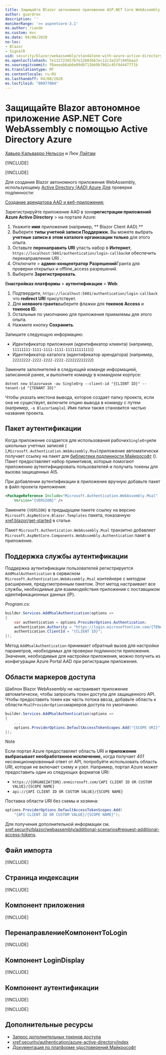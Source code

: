 ```yaml
---
title: Защищайте Blazor автономное приложение ASP.NET Core WebAssembly с помощью Active Directory Azure
author: guardrex
description: ''
monikerRange: '>= aspnetcore-3.1'
ms.author: riande
ms.custom: mvc
ms.date: 04/08/2020
no-loc:
- Blazor
- SignalR
uid: security/blazor/webassembly/standalone-with-azure-active-directory
ms.openlocfilehash: 7e132723657b7e12803b67ec12c3a33f1945baa3
ms.sourcegitcommit: f0aeeab6ab6e09db713bb9b7862c45f4d447771b
ms.translationtype: MT
ms.contentlocale: ru-RU
ms.lasthandoff: 04/08/2020
ms.locfileid: "80977004"
---
```

# <a name="secure-an-aspnet-core-opno-locblazor-webassembly-standalone-app-with-azure-active-directory"></a>Защищайте Blazor автономное приложение ASP.NET Core WebAssembly с помощью Active Directory Azure

[Хавьер Кальварро Нельсон](https://github.com/javiercn) и Люк [Лэйтам](https://github.com/guardrex)

[!INCLUDE[](~/includes/blazorwasm-preview-notice.md)]

[!INCLUDE[](~/includes/blazorwasm-3.2-template-article-notice.md)]

Для создания Blazor автономного приложения WebAssembly, использующему [Active Directory (AAD) Azure Для](https://azure.microsoft.com/services/active-directory/) проверки подлинности:

[Создание арендатора AAD и веб-приложения:](/azure/active-directory/develop/v2-overview)

Зарегистрируйте приложение AAD в зоне**регистрации приложений** **Azure Active Directory** > на портале Azure:

1. Укажите **имя** приложения (например, ** Blazor Client AAD).**
1. Выберите **типы учетной записи Поддержки.** Вы можете выбрать **учетные записи в этом каталоге организации только** для этого опыта.
1. Оставьте **перенаправить URI** упасть набор в **Интернет**, `https://localhost:5001/authentication/login-callback`и обеспечить перенаправление URI .
1. Отключите > **админ-концентратор** **Разрешений**Гранта для проверки открытых и offline_access разрешений.
1. Выберите **Зарегистрировать**.

В**настройках платформы** >  **аутентификации** > **Web**:

1. Подтвердите, `https://localhost:5001/authentication/login-callback` что **redirect URI** присутствует.
1. Для **неявного гранта**выберите флажки для **токенов Access** и **токенов ID.**
1. Остальные по умолчанию для приложения приемлемы для этого опыта.
1. Нажмите кнопку **Сохранить**.

Запишите следующую информацию:

* Идентификатор приложения (идентификатор клиента) (например, `11111111-1111-1111-1111-111111111111`)
* Идентификатор каталога (идентификатор арендатора) (например, `22222222-2222-2222-2222-222222222222`)

Замените заполнителей в следующей команде информацией, записанной ранее, и выполните команду в командном корпусе:

```dotnetcli
dotnet new blazorwasm -au SingleOrg --client-id "{CLIENT ID}" --tenant-id "{TENANT ID}"
```

Чтобы указать местона вывода, которое создает папку проекта, если она не существует, включите опцию вывода в команду с путем (например, `-o BlazorSample`). Имя папки также становится частью названия проекта.

## <a name="authentication-package"></a>Пакет аутентификации

Когда приложение создается для использования рабочих`SingleOrg`или школьных учетных записей ( ),`Microsoft.Authentication.WebAssembly.Msal`приложение автоматически получает ссылку на пакет для [библиотеки подлинности Майкрософт](/azure/active-directory/develop/msal-overview) (). Пакет предоставляет набор примитивов, которые помогают приложению аутентифицировать пользователей и получать токены для вызова защищенных AIS.

При добавлении аутентификации в приложение вручную добавьте пакет в файл проекта приложения:

```xml
<PackageReference Include="Microsoft.Authentication.WebAssembly.Msal" 
    Version="{VERSION}" />
```

Замените `{VERSION}` в предыдущем пакете ссылку на версию `Microsoft.AspNetCore.Blazor.Templates` пакета, показанную <xref:blazor/get-started> в статье.

Пакет `Microsoft.Authentication.WebAssembly.Msal` транзитно добавляет `Microsoft.AspNetCore.Components.WebAssembly.Authentication` пакет в приложение.

## <a name="authentication-service-support"></a>Поддержка службы аутентификации

Поддержка аутентификации пользователей регистрируется `AddMsalAuthentication` в сервисном `Microsoft.Authentication.WebAssembly.Msal` контейнере с методом расширения, предусмотренным пакетом. Этот метод настраивает все службы, необходимые для взаимодействия приложения с поставщиком идентификационных данных (IP).

*Program.cs*:

```csharp
builder.Services.AddMsalAuthentication(options =>
{
    var authentication = options.ProviderOptions.Authentication;
    authentication.Authority = "https://login.microsoftonline.com/{TENANT ID}";
    authentication.ClientId = "{CLIENT ID}";
});
```

Метод `AddMsalAuthentication` принимает обратный вызов для настройки параметров, необходимых для проверки подлинности приложения. Значения, необходимые для настройки приложения, можно получить из конфигурации Azure Portal AAD при регистрации приложения.

## <a name="access-token-scopes"></a>Области маркеров доступа

Шаблон Blazor WebAssembly не настраивает приложение автоматически, чтобы запросить токен доступа для защищенного API. Чтобы предоставить токен как часть потока ввоза, добавьте область к области `MsalProviderOptions`маркеров доступа по умолчанию:

```csharp
builder.Services.AddMsalAuthentication(options =>
{
    ...
    options.ProviderOptions.DefaultAccessTokenScopes.Add("{SCOPE URI}");
});
```

> [!NOTE]
> Если портал Azure предоставляет область URI и **приложение выбрасывает необработанное исключение,** когда получает *401 несанкционированный* ответ от API, попробуйте использовать область URI, которая не включает схему и узел. Например, портал Azure может предоставить один из следующих форматов URI:
>
> * `https://{ORGANIZATION}.onmicrosoft.com/{API CLIENT ID OR CUSTOM VALUE}/{SCOPE NAME}`
> * `api://{API CLIENT ID OR CUSTOM VALUE}/{SCOPE NAME}`
>
> Поставка области URI без схемы и хозяина:
>
> ```csharp
> options.ProviderOptions.DefaultAccessTokenScopes.Add(
>     "{API CLIENT ID OR CUSTOM VALUE}/{SCOPE NAME}");
> ```

Для получения дополнительной информации см. <xref:security/blazor/webassembly/additional-scenarios#request-additional-access-tokens>.

## <a name="imports-file"></a>Файл импорта

[!INCLUDE[](~/includes/blazor-security/imports-file-standalone.md)]

## <a name="index-page"></a>Страница индексации

[!INCLUDE[](~/includes/blazor-security/index-page-msal.md)]

## <a name="app-component"></a>Компонент приложения

[!INCLUDE[](~/includes/blazor-security/app-component.md)]

## <a name="redirecttologin-component"></a>ПеренаправлениеКомпонентToLogin

[!INCLUDE[](~/includes/blazor-security/redirecttologin-component.md)]

## <a name="logindisplay-component"></a>Компонент LoginDisplay

[!INCLUDE[](~/includes/blazor-security/logindisplay-component.md)]

## <a name="authentication-component"></a>Компонент аутентификации

[!INCLUDE[](~/includes/blazor-security/authentication-component.md)]

[!INCLUDE[](~/includes/blazor-security/troubleshoot.md)]

## <a name="additional-resources"></a>Дополнительные ресурсы

* [Запрос дополнительных токенов доступа](xref:security/blazor/webassembly/additional-scenarios#request-additional-access-tokens)
* <xref:security/authentication/azure-active-directory/index>
* [Документация по платформе удостоверений Майкрософт](/azure/active-directory/develop/)
